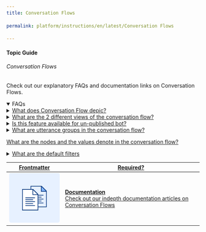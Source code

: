 ```yaml
---
title: Conversation Flows

permalink: platform/instructions/en/latest/Conversation Flows

---
```

#### Topic Guide
###### Conversation Flows


  Check out our explanatory FAQs and documentation links on Conversation Flows.


<details open>
  <summary>FAQs
  </summary>
  
   <a class="nested-accordian-link" target="_blank" href="https://developer.kore.ai/docs/bots/analyzing-your-bot/conversation-flow/">

  <details class="nested-details">
 
  <summary>What does Conversation Flow depic?
  </summary>

Conversation Flows is a visual representation of the user journeys. The user interactions with the virtual assistants are analyzed by the platform to  provide insights into the commonly used intents, paths traversed, and the drop-off points

  </details>
 </a>
 
   <a class="nested-accordian-link" target="_blank" href="https://developer.kore.ai/docs/bots/analyzing-your-bot/conversation-flow/">

  <details class="nested-details">
 
  <summary>What are the 2 different views of the conversation flow?
  </summary>
    
-   Intents Flow: This view provides an aggregated view of how each of the virtual assistant’s intents is executed. The intents are rolled up to the top- level, irrespective of what stage of a conversation they were initiated by the users. For example, intents invoked at the beginning of a conversation as well as any other stage during the conversation are all rolled up to the top level. This is the default view when you navigate to Conversation Flows. The View tasks by sessions toggle should be turned off to access this view.
-   Session Flow: This view provides the user journeys across the different intents in the order they were executed during a conversation session. Every flow starts with the intent used to initiate a conversation session and is followed by the other intents invoked in that session. Turn on the The View tasks by sessions toggle to access this view.
-   By default, the Intents Flow is presented along with the intents"


  </details>
 </a>
  
<a class="nested-accordian-link" target="_blank" href="https://developer.kore.ai/docs/bots/analyzing-your-bot/conversation-flow/">
 
  <details class="nested-details">
 
  <summary>Is this feature available for un-published bot?
  </summary>

   No this feature is only available for published bot

  </details>

</a>
  
  
  <a class="nested-accordian-link" target="_blank" href="https://developer.kore.ai/docs/bots/analyzing-your-bot/conversation-flow/">
 
  <details class="nested-details">
 
  <summary>What are utterance groups in the conversation flow?
  </summary>

Every flow starts with an utterance from the user that initiated the conversation and expands to show further interactions. These utterances are grouped based on their similarity, ignoring the stop words and values for entities.

  </details>

</a>
  
<a class="doc-link" target="_blank" href="https://developer.kore.ai/docs/bots/analyzing-your-bot/conversation-flow/">
 
  What are the nodes and the values denote in the conversation flow?

</a>
 

<a class="nested-accordian-link" target="_blank" href="https://developer.kore.ai/docs/bots/analyzing-your-bot/conversation-flow/">
 
  <details class="nested-details">
 
  <summary>What are the default filters
  </summary>

  Below are the default filter options:

  -   Date: 24 hours
  -   Session Type: Interactive Sessions
  -   Session Status: Closed Session

  </details>
 </a>

</details>


<a class="doc-link" target="_blank" href="https://developer.kore.ai/docs/bots/analyzing-your-bot/conversation-flow/">
 

| Frontmatter | Required? |
|-------------|-------------|
| ![alt text](images/docIcon.svg "Title") | **Documentation**  <br /> Check out our indepth documentation articles on Conversation Flows | 


</a>
